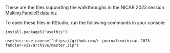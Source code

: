 
These are the files supporting the walkthroughs in the NICAR 2023 session [Making FancieR data viz](https://nicar.r-journalism.com/2023/data_prep.html)

To open these files in RStudio, run the following commands in your console:

```
install.packageS("usethis")

usethis::use_course("https://github.com/r-journalism/nicar-2023-fancier-viz/archive/master.zip")
```
